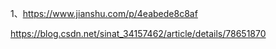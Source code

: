 
1、https://www.jianshu.com/p/4eabede8c8af

https://blog.csdn.net/sinat_34157462/article/details/78651870

































